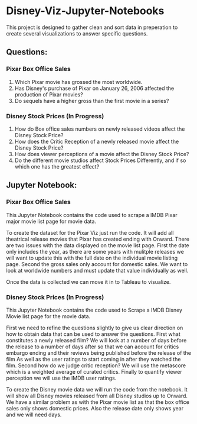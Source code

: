 # Disney-Viz-Jupyter-Notebooks

This project is designed to gather clean and sort data in preperation to create several visualizations to answer specific questions.

## Questions:

### Pixar Box Office Sales
  1. Which Pixar movie has grossed the most worldwide.
  2. Has Disney's purchase of Pixar on January 26, 2006 affected the production of Pixar movies?
  3. Do sequels have a higher gross than the first movie in a series?
  
### Disney Stock Prices (In Progress)
  1. How do Box office sales numbers on newly released videos affect the Disney Stock Price?
  2. How does the Critic Reception of a newly released movie affect the Disney Stock Price?
  3. How does viewer perceptions of a movie affect the Disney Stock Price?
  4. Do the different movie studios affect Stock Prices Differently, and if so which one has the greatest effect?

## Jupyter Notebook:

### Pixar Box Office Sales
This Jupyter Notebook contains the code used to scrape a IMDB Pixar major movie list page for movie data.

To create the dataset for the Pixar Viz just run the code. It will add all theatrical release movies that Pixar has created ending with Onward. There are two issues with the data displayed on the movie list page. First the date only includes the year, as there are some years with mulitple releases we will want to update this with the full date on the individual movie listing page. Second the gross sales only account for domestic sales. We want to look at worldwide numbers and must update that value individually as well.

Once the data is collected we can move it in to Tableau to visualize.

### Disney Stock Prices (In Progress)
This Jupyter Notebook contains the code used to Scrape a IMDB Disney Movie list page for the movie data.

First we need to refine the questions slightly to give us clear direction on how to obtain data that can be used to answer the questions. First what constitutes a newly released film? We will look at a number of days before the release to a number of days after so that we can account for critics embargo ending and their reviews being published before the release of the film As well as the user ratings to start coming in after they watched the film. Second how do we judge critic reception? We will use the metascore which is a weighted average of curated critics. Finally to quantify viewer perception we will use the IMDB user ratings.

To create the Disney movie data we will run the code from the notebook. It will show all Disney movies released from all Disney studios up to Onward. We have a similar problem as with the Pixar movie list as that the box office sales only shows domestic prices. Also the release date only shows year and we will need days.
